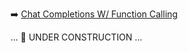 ➡️ [Chat Completions W/ Function Calling](#chapter-13-github-model-chat-completions-w-function-calling)  

... 🚧 UNDER CONSTRUCTION ...  
